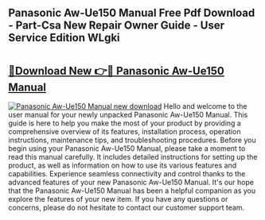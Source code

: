 ## Panasonic Aw-Ue150 Manual Free Pdf Download - Part-Csa New Repair Owner Guide - User Service Edition WLgki

# <h2><a href="http://cf23616.oget.top/?id=Panasonic+Aw-Ue150+Manual">🔗Download New 👉🔴 Panasonic Aw-Ue150 Manual</a></h2>

[![Panasonic Aw-Ue150 Manual new download](https://i.imgur.com/5g1atiW.png)](http://cf23616.oget.top/?id=Panasonic+Aw-Ue150+Manual)
Hello and welcome to the user manual for your newly unpacked Panasonic Aw-Ue150 Manual. This guide is here to help you make the most of your product by providing a comprehensive overview of its features, installation process, operation instructions, maintenance tips, and troubleshooting procedures. Before you begin using your Panasonic Aw-Ue150 Manual, please take a moment to read this manual carefully. It includes detailed instructions for setting up the product, as well as information on how to use its various features and capabilities. Experience seamless connectivity and control thanks to the advanced features of your new Panasonic Aw-Ue150 Manual. It's our hope that the Panasonic Aw-Ue150 Manual has been a helpful companion as you explore the features of your new item. If you have any questions or concerns, please do not hesitate to contact our customer support team.
